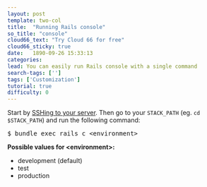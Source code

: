 ```yaml
---
layout: post
template: two-col
title:  "Running Rails console"
so_title: "console"
cloud66_text: "Try Cloud 66 for free"
cloud66_sticky: true
date:   1890-09-26 15:33:13
categories: 
lead: You can easily run Rails console with a single command
search-tags: ['']
tags: ['Customization']
tutorial: true
difficulty: 0
---
```

Start by [SSHing to your server](http://help.cloud66.com/building-your-stack/ssh-to-your-server). Then go to your `STACK_PATH` (eg. `cd $STACK_PATH`) and run the following command:

<pre class="prettyprint">
$ bundle exec rails c &lt;environment&gt;
</pre>

**Possible values for &lt;environment&gt;:**

<ul class="article-list">
    <li>development (default)</li>
    <li>test</li>
    <li>production</li>
</ul>